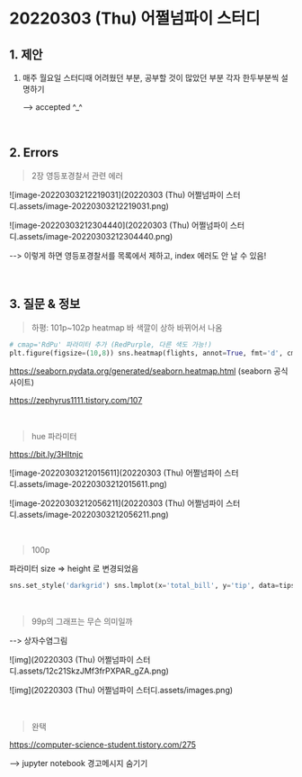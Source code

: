 # 20220303 (Thu) 어쩔넘파이 스터디

## 1. 제안 

1. 매주 월요일 스터디때 어려웠던 부분, 공부할 것이 많았던 부분 각자 한두부분씩 설명하기

   --> accepted ^_^

<br>

## 2. Errors

> 2장 영등포경찰서 관련 에러

![image-20220303212219031](20220303 (Thu) 어쩔넘파이 스터디.assets/image-20220303212219031.png)

![image-20220303212304440](20220303 (Thu) 어쩔넘파이 스터디.assets/image-20220303212304440.png)

--> 이렇게 하면 영등포경찰서를 목록에서 제하고, index 에러도 안 날 수 있음!

<br>

## 3. 질문 & 정보

> 하평: 101p~102p heatmap 바 색깔이 상하 바뀌어서 나옴

```python
# cmap='RdPu' 파라미터 추가 (RedPurple, 다른 색도 가능!)
plt.figure(figsize=(10,8)) sns.heatmap(flights, annot=True, fmt='d', cmap='RdPu') plt.show()
```

https://seaborn.pydata.org/generated/seaborn.heatmap.html (seaborn 공식 사이트)

https://zephyrus1111.tistory.com/107

<br>

>hue 파라미터

https://bit.ly/3HItnjc

![image-20220303212015611](20220303 (Thu) 어쩔넘파이 스터디.assets/image-20220303212015611.png)

![image-20220303212056211](20220303 (Thu) 어쩔넘파이 스터디.assets/image-20220303212056211.png)

<br>

> 100p

파라미터 size => height 로 변경되었음

```python
sns.set_style('darkgrid') sns.lmplot(x='total_bill', y='tip', data=tips, height=7) plt.show()
```

<br>

> 99p의 그래프는 무슨 의미일까

--> 상자수염그림

![img](20220303 (Thu) 어쩔넘파이 스터디.assets/12c21SkzJMf3frPXPAR_gZA.png)

![img](20220303 (Thu) 어쩔넘파이 스터디.assets/images.png)

<br>

> 완택

https://computer-science-student.tistory.com/275

--> jupyter notebook 경고메시지 숨기기
